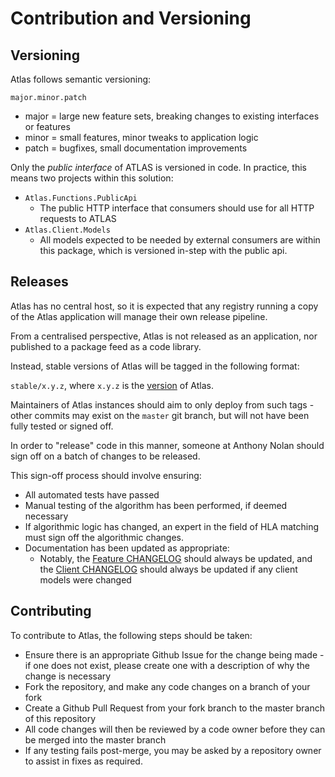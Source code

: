 # Contribution and Versioning

## Versioning

Atlas follows semantic versioning:

`major.minor.patch`

* major = large new feature sets, breaking changes to existing interfaces or features
* minor = small features, minor tweaks to application logic
* patch = bugfixes, small documentation improvements

Only the *public interface* of ATLAS is versioned in code. In practice, this means two projects within this solution:

* `Atlas.Functions.PublicApi`
    * The public HTTP interface that consumers should use for all HTTP requests to ATLAS
* `Atlas.Client.Models`
    * All models expected to be needed by external consumers are within this package, which is versioned in-step with the public api.

## Releases

Atlas has no central host, so it is expected that any registry running a copy of the Atlas application will manage their own release pipeline.

From a centralised perspective, Atlas is not released as an application, nor published to a package feed as a code library.

Instead, stable versions of Atlas will be tagged in the following format:

`stable/x.y.z`, where `x.y.z` is the [version](#versioning) of Atlas.

Maintainers of Atlas instances should aim to only deploy from such tags - other commits may exist on the `master` git branch, but will not have been
fully tested or signed off.

In order to "release" code in this manner, someone at Anthony Nolan should sign off on a batch of changes to be released.

This sign-off process should involve ensuring:

* All automated tests have passed
* Manual testing of the algorithm has been performed, if deemed necessary
* If algorithmic logic has changed, an expert in the field of HLA matching must sign off the algorithmic changes.
* Documentation has been updated as appropriate:
    * Notably, the [Feature CHANGELOG](./Atlas.Functions.PublicApi/CHANGELOG_Atlas.md) should always be updated, and
      the [Client CHANGELOG](./Atlas.Client.Models/CHANGELOG_Client.md) should always be updated if any client models were changed


## Contributing

To contribute to Atlas, the following steps should be taken: 

* Ensure there is an appropriate Github Issue for the change being made - if one does not exist, please create one with a description of why the change is necessary
* Fork the repository, and make any code changes on a branch of your fork
* Create a Github Pull Request from your fork branch to the master branch of this repository
* All code changes will then be reviewed by a code owner before they can be merged into the master branch
* If any testing fails post-merge, you may be asked by a repository owner to assist in fixes as required.  